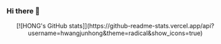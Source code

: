
### Hi there 👋

<div align=center>
[![HONG's GitHub stats]](https://github-readme-stats.vercel.app/api?username=hwangjunhong&theme=radical&show_icons=true)
</div>

